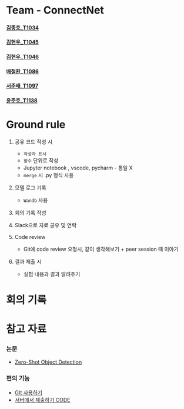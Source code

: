 # Team - ConnectNet

#### [김종호_T1034](https://github.com/Headbreakz)

#### [김현우_T1045](https://github.com/LethalSun)

#### [김현우_T1046](https://github.com/akorea)

#### [배철환_T1086](https://github.com/bcc0830)

#### [서준배_T1097](https://github.com/deokisys)

#### [윤준호_T1138](https://github.com/philgineer)



# Ground rule

1. 공유 코드 작성 시

   * `작성자 표시`
   * `함수` 단위로 작성
   * Jupyter notebook , vscode, pycharm - 통일 X
   * `merge` 시  .py 형식 사용

2. 모델 로그 기록

   * `Wandb` 사용

3. 회의 기록 작성

4. Slack으로 자료 공유 및 연락

5. Code review

   * Git에 code review 요청시, 같이 생각해보기 + peer session 때 이야기

6. 결과 제출 시

   * 실험 내용과 결과 알려주기 

   

# 회의 기록





# 참고 자료

### 논문

* [Zero-Shot Object Detection](https://arxiv.org/abs/1804.04340)



### 편의 기능

* [GIt 사용하기]()
* [서버에서 제출하기 CODE](https://github.com/bcaitech1/p3-ims-obd-connectnet/blob/akorea/akorea/submit.py)

